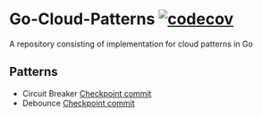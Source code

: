 # Go-Cloud-Patterns [![codecov](https://codecov.io/github/varunu28/Go-Cloud-Patterns/graph/badge.svg?token=J8C2YZ6X2F)](https://codecov.io/github/varunu28/Go-Cloud-Patterns)
A repository consisting of implementation for cloud patterns in Go 

## Patterns
- Circuit Breaker [Checkpoint commit](https://github.com/varunu28/Go-Cloud-Patterns/tree/31c3c8aee2b856708955321c799a84498c528677)
- Debounce [Checkpoint commit](https://github.com/varunu28/Go-Cloud-Patterns/tree/e723f38d68af11e763c9b0f576df734190749f61)
